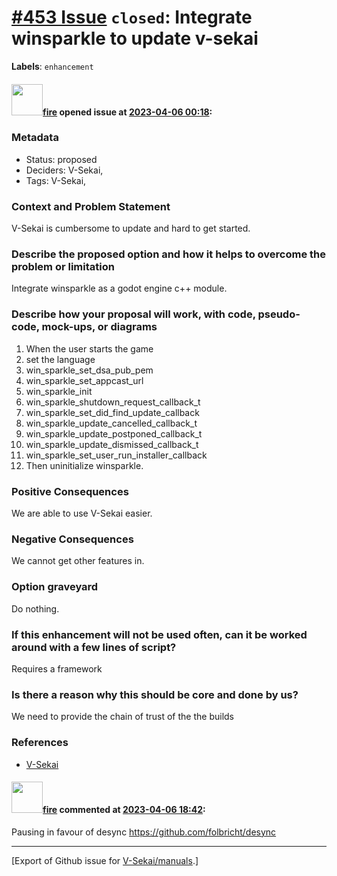 # [\#453 Issue](https://github.com/V-Sekai/manuals/issues/453) `closed`: Integrate winsparkle to update v-sekai
**Labels**: `enhancement`


#### <img src="https://avatars.githubusercontent.com/u/32321?u=c2e06a3d2b49a467aa907e54aa259516440267cc&v=4" width="50">[fire](https://github.com/fire) opened issue at [2023-04-06 00:18](https://github.com/V-Sekai/manuals/issues/453):

### Metadata

- Status: proposed <!-- draft | proposed | rejected | accepted | deprecated | superseded by -->
- Deciders: V-Sekai,
- Tags: V-Sekai,


### Context and Problem Statement

V-Sekai is cumbersome to update and hard to get started.



### Describe the proposed option and how it helps to overcome the problem or limitation

Integrate winsparkle as a godot engine c++ module.

### Describe how your proposal will work, with code, pseudo-code, mock-ups, or diagrams

1. When the user starts the game
2. set the language
3. win_sparkle_set_dsa_pub_pem
4. win_sparkle_set_appcast_url
5. win_sparkle_init
7. win_sparkle_shutdown_request_callback_t
8. win_sparkle_set_did_find_update_callback
9. win_sparkle_update_cancelled_callback_t
10. win_sparkle_update_postponed_callback_t
11. win_sparkle_update_dismissed_callback_t
12. win_sparkle_set_user_run_installer_callback
13. Then uninitialize winsparkle.



### Positive Consequences

We are able to use V-Sekai easier.

### Negative Consequences

We cannot get other features in.

### Option graveyard

Do nothing.

### If this enhancement will not be used often, can it be worked around with a few lines of script?

Requires a framework

### Is there a reason why this should be core and done by us?

We need to provide the chain of trust of the the builds

### References

- [V-Sekai](https://v-sekai.org/)


#### <img src="https://avatars.githubusercontent.com/u/32321?u=c2e06a3d2b49a467aa907e54aa259516440267cc&v=4" width="50">[fire](https://github.com/fire) commented at [2023-04-06 18:42](https://github.com/V-Sekai/manuals/issues/453#issuecomment-1499472896):

Pausing in favour of desync https://github.com/folbricht/desync


-------------------------------------------------------------------------------



[Export of Github issue for [V-Sekai/manuals](https://github.com/V-Sekai/manuals).]
